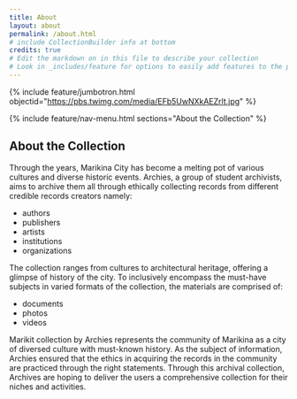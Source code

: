 ```yaml
---
title: About
layout: about
permalink: /about.html
# include CollectionBuilder info at bottom
credits: true
# Edit the markdown on in this file to describe your collection
# Look in _includes/feature for options to easily add features to the page
---
```


{% include feature/jumbotron.html objectid="https://pbs.twimg.com/media/EFb5UwNXkAEZrlt.jpg" %}

{% include feature/nav-menu.html sections="About the Collection" %}

## About the Collection

Through the years, Marikina City has become a melting pot of various cultures and diverse historic events. Archies, a group of student archivists, aims to archive them all through ethically collecting records from different credible records creators namely: 
- authors 
- publishers
- artists
- institutions
- organizations

The collection ranges from cultures to architectural heritage, offering a glimpse of history of the city. To inclusively encompass the must-have subjects in varied formats of the collection, the materials are comprised of: 
- documents
- photos
- videos

Marikit collection by Archies represents the community of Marikina as a city of diversed culture with must-known history. As the subject of information, Archies ensured that the ethics in acquiring the records in the community are practiced through the right statements. Through this archival collection, Archives are hoping to deliver the users a comprehensive collection for their niches and activities.
